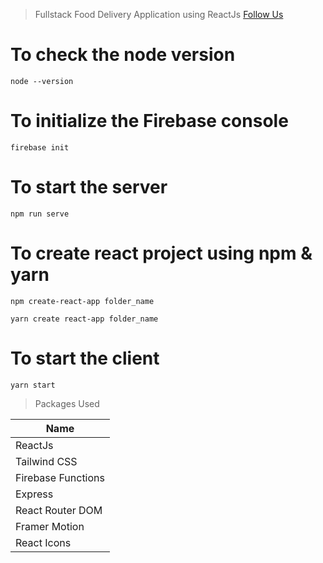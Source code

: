 > Fullstack Food Delivery Application using ReactJs
> [Follow Us](https://codewithvetri.web.app)

# To check the node version

```
node --version
```

# To initialize the Firebase console

```
firebase init
```

# To start the server

```
npm run serve
```

# To create react project using npm & yarn

```
npm create-react-app folder_name
```

```
yarn create react-app folder_name
```

# To start the client

```
yarn start
```

> Packages Used

<!-- prettier-ignore -->
| Name
|------------------------------------------------
| ReactJs
| Tailwind CSS
| Firebase Functions
| Express
| React Router DOM
| Framer Motion
| React Icons

